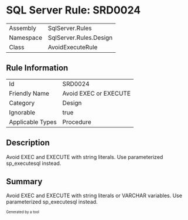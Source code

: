 # SQL Server Rule: SRD0024
  
|    |    |
|----|----|
| Assembly | SqlServer.Rules |
| Namespace | SqlServer.Rules.Design |
| Class | AvoidExecuteRule |
  
## Rule Information
  
|    |    |
|----|----|
| Id | SRD0024 |
| Friendly Name | Avoid EXEC or EXECUTE |
| Category | Design |
| Ignorable | true |
| Applicable Types | Procedure  |
  
## Description
  
Avoid EXEC and EXECUTE with string literals. Use parameterized sp_executesql instead.
  
## Summary
  
Avoid EXEC and EXECUTE with string literals or VARCHAR variables. Use parameterized sp_executesql instead.
  
<sub><sup>Generated by a tool</sup></sub>
